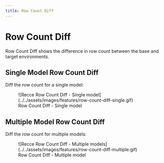 ```yaml
---
title: Row Count Diff
---
```


# Row Count Diff

Row Count Diff shows the difference in row count between the base and target environments. 

## Single Model Row Count Diff
Diff the row count for a single model:

<figure markdown>
  ![Recce Row Count Diff - Single model](../../assets/images/features/row-count-diff-single.gif)
  <figcaption>Row Count Diff - Single model</figcaption>
</figure>

## Multiple Model Row Count Diff

Diff the row count for multiple models:

<figure markdown>
  ![Recce Row Count Diff - Multiple models](../../assets/images/features/row-count-diff-multiple.gif)
  <figcaption>Row Count Diff - Multiple model</figcaption>
</figure>
